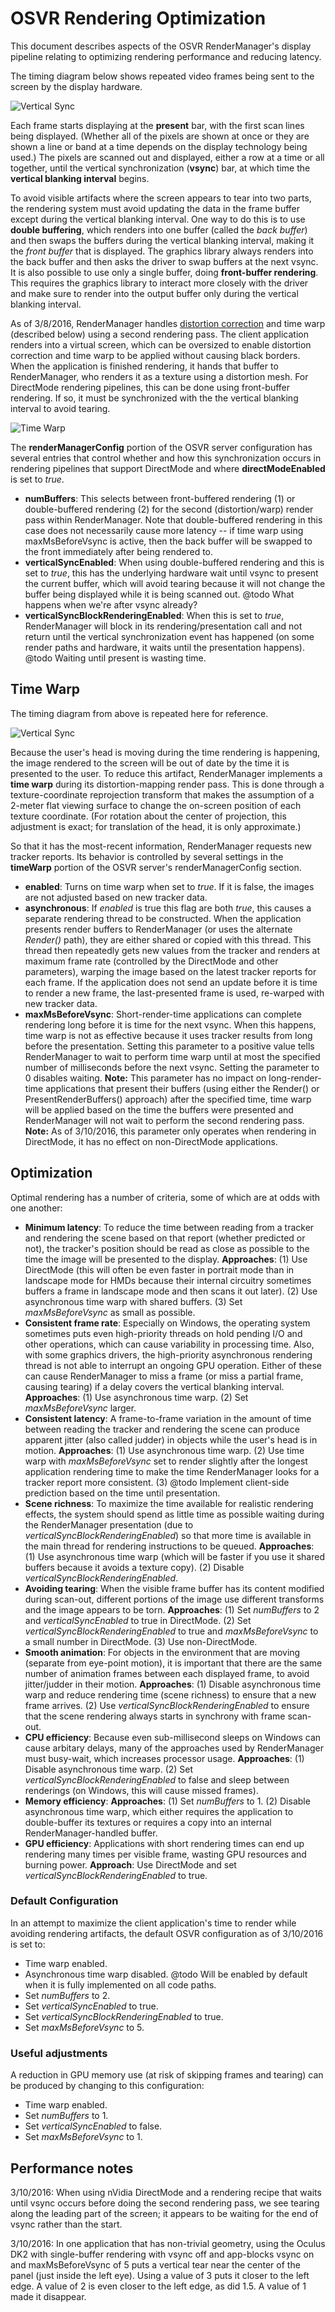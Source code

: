# OSVR Rendering Optimization

This document describes aspects of the OSVR RenderManager's display pipeline relating to optimizing rendering performance and reducing latency.

The timing diagram below shows repeated video frames being sent to the screen by the display hardware.

![Vertical Sync](./images/vsync_vs_trackers.png)

Each frame starts displaying at the **present** bar, with the first scan lines being displayed.  (Whether all of the pixels are shown at once or they are shown a line or band at a time depends on the display technology being used.)  The pixels are scanned out and displayed, either a row at a time or all together, until the vertical synchronization (**vsync**) bar, at which time the **vertical blanking interval** begins.

To avoid visible artifacts where the screen appears to tear into two parts, the rendering system must avoid updating the data in the frame buffer except during the vertical blanking interval.  One way to do this is to use **double buffering**, which renders into one buffer (called the *back buffer*) and then swaps the buffers during the vertical blanking interval, making it the *front buffer* that is displayed.  The graphics library always renders into the back buffer and then asks the driver to swap buffers at the next vsync.  It is also possible to use only a single buffer, doing **front-buffer rendering**.  This requires the graphics library to interact more closely with the driver and make sure to render into the output buffer only during the vertical blanking interval.

As of 3/8/2016, RenderManager handles [distortion correction](https://github.com/OSVR/OSVR-Docs/blob/master/Configuring/distortion.md) and time warp (described below) using a second rendering pass.  The client application renders into a virtual screen, which can be oversized to enable distortion correction and time warp to be applied without causing black borders.  When the application is finished rendering, it hands that buffer to RenderManager, who renders it as a texture using a distortion mesh.  For DirectMode rendering pipelines, this can be done using front-buffer rendering.  If so, it must be synchronized with the the vertical blanking interval to avoid tearing.

![Time Warp](./images/render_distort_tw.png)

The **renderManagerConfig** portion of the OSVR server configuration has several entries that control whether and how this synchronization occurs in rendering pipelines that support DirectMode and where **directModeEnabled** is set to *true*.

* **numBuffers**: This selects between front-buffered rendering (1) or double-buffered rendering (2) for the second (distortion/warp) render pass within RenderManager.  Note that double-buffered rendering in this case does not necessarily cause more latency -- if time warp using maxMsBeforeVsync is active, then the back buffer will be swapped to the front immediately after being rendered to.
* **verticalSyncEnabled**: When using double-buffered rendering and this is set to *true*, this has the underlying hardware wait until vsync to present the current buffer, which will avoid tearing because it will not change the buffer being displayed while it is being scanned out.  @todo What happens when we're after vsync already?
* **verticalSyncBlockRenderingEnabled**: When this is set to *true*, RenderManager will block in its rendering/presentation call and not return until the vertical synchronization event has happened (on some render paths and hardware, it waits until the presentation happens).  @todo Waiting until present is wasting time.

## Time Warp

The timing diagram from above is repeated here for reference.

![Vertical Sync](./images/vsync_vs_trackers.png)

Because the user's head is moving during the time rendering is happening, the image rendered to the screen will be out of date by the time it is presented to the user.  To reduce this artifact, RenderManager implements a **time warp** during its distortion-mapping render pass.  This is done through a texture-coordinate reprojection transform that makes the assumption of a 2-meter flat viewing surface to change the on-screen position of each texture coordinate.  (For rotation about the center of projection, this adjustment is exact; for translation of the head, it is only approximate.)

So that it has the most-recent information, RenderManager requests new tracker reports.  Its behavior is controlled by several settings in the **timeWarp** portion of the OSVR server's renderManagerConfig section.

* **enabled**: Turns on time warp when set to *true*.  If it is false, the images are not adjusted based on new tracker data.
* **asynchronous**: If *enabled* is true this flag are both *true*, this causes a separate rendering thread to be constructed.  When the application presents render buffers to RenderManager (or uses the alternate *Render()* path), they are either shared or copied with this thread.  This thread then repeatedly gets new values from the tracker and renders at maximum frame rate (controlled by the DirectMode and other parameters), warping the image based on the latest tracker reports for each frame.  If the application does not send an update before it is time to render a new frame, the last-presented frame is used, re-warped with new tracker data.
* **maxMsBeforeVsync**:  Short-render-time applications can complete rendering long before it is time for the next vsync.  When this happens, time warp is not as effective because it uses tracker results from long before the presentation.  Setting this parameter to a positive value tells RenderManager to wait to perform time warp until at most the specified number of milliseconds before the next vsync.  Setting the parameter to 0 disables waiting. **Note:** This parameter has no impact on long-render-time applications that present their buffers (using either the Render() or PresentRenderBuffers() approach) after the specified time, time warp will be applied based on the time the buffers were presented and RenderManager will not wait to perform the second rendering pass.  **Note:** As of 3/10/2016, this parameter only operates when rendering in DirectMode, it has no effect on non-DirectMode applications.

## Optimization

Optimal rendering has a number of criteria, some of which are at odds with one another:

* **Minimum latency**: To reduce the time between reading from a tracker and rendering the scene based on that report (whether predicted or not), the tracker's position should be read as close as possible to the time the image will be presented to the display.  **Approaches**:  (1) Use DirectMode (this will often be even faster in portrait mode than in landscape mode for HMDs because their internal circuitry sometimes buffers a frame in landscape mode and then scans it out later).  (2) Use asynchronous time warp with shared buffers.  (3) Set *maxMsBeforeVsync* as small as possible.
* **Consistent frame rate**: Especially on Windows, the operating system sometimes puts even high-priority threads on hold pending I/O and other operations, which can cause variability in processing time.  Also, with some graphics drivers, the high-priority asynchronous rendering thread is not able to interrupt an ongoing GPU operation.  Either of these can cause RenderManager to miss a frame (or miss a partial frame, causing tearing) if a delay covers the vertical blanking interval.  **Approaches**: (1) Use asynchronous time warp.  (2) Set *maxMsBeforeVsync* larger.
* **Consistent latency**: A frame-to-frame variation in the amount of time between reading the tracker and rendering the scene can produce apparent jitter (also called judder) in objects while the user's head is in motion.  **Approaches**:  (1) Use asynchronous time warp.  (2) Use time warp with *maxMsBeforeVsync* set to render slightly after the longest application rendering time to make the time RenderManager looks for a tracker report more consistent.  (3) @todo Implement client-side prediction based on the time until presentation.
* **Scene richness**: To maximize the time available for realistic rendering effects, the system should spend as little time as possible waiting during the RenderManager presentation (due to *verticalSyncBlockRenderingEnabled*) so that more time is available in the main thread for rendering instructions to be queued.  **Approaches**: (1) Use asynchronous time warp (which will be faster if you use it shared buffers because it avoids a texture copy).  (2) Disable *verticalSyncBlockRenderingEnabled*.
* **Avoiding tearing**:  When the visible frame buffer has its content modified during scan-out, different portions of the image use different transforms and the image appears to be torn.  **Approaches**: (1) Set *numBuffers* to 2 and *verticalSyncEnabled* to true in DirectMode.  (2) Set *verticalSyncBlockRenderingEnabled* to true and *maxMsBeforeVsync* to a small number in DirectMode. (3) Use non-DirectMode.
* **Smooth animation**: For objects in the environment that are moving (separate from eye-point motion), it is important that there are the same number of animation frames between each displayed frame, to avoid jitter/judder in their motion.  **Approaches**: (1) Disable asynchronous time warp and reduce rendering time (scene richness) to ensure that a new frame arrives.  (2) Use *verticalSyncBlockRenderingEnabled* to ensure that the scene rendering always starts in synchrony with frame scan-out.
* **CPU efficiency**: Because even sub-millisecond sleeps on Windows can cause arbitary delays, many of the approaches used by RenderManager must busy-wait, which increases processor usage.  **Approaches**: (1) Disable asynchronous time warp.  (2) Set *verticalSyncBlockRenderingEnabled* to false and sleep between renderings (on Windows, this will cause missed frames).
* **Memory efficiency**: **Approaches**: (1) Set *numBuffers* to 1.  (2) Disable asynchronous time warp, which either requires the application to double-buffer its textures or requires a copy into an internal RenderManager-handled buffer.
* **GPU efficiency**: Applications with short rendering times can end up rendering many times per visible frame, wasting GPU resources and burning power.  **Approach**: Use DirectMode and set *verticalSyncBlockRenderingEnabled* to true.

### Default Configuration

In an attempt to maximize the client application's time to render while avoiding rendering artifacts, the default OSVR configuration as of 3/10/2016 is set to:

* Time warp enabled.
* Asynchronous time warp disabled.  @todo Will be enabled by default when it is fully implemented on all code paths.
* Set *numBuffers* to 2.
* Set *verticalSyncEnabled* to true.
* Set *verticalSyncBlockRenderingEnabled* to true.
* Set *maxMsBeforeVsync* to 5.

### Useful adjustments

A reduction in GPU memory use (at risk of skipping frames and tearing) can be produced by changing to this configuration:

* Time warp enabled.
* Set *numBuffers* to 1.
* Set *verticalSyncEnabled* to false.
* Set *maxMsBeforeVsync* to 1.

## Performance notes

3/10/2016: When using nVidia DirectMode and a rendering recipe that waits until vsync occurs before doing the second rendering pass, we see tearing along the leading part of the screen; it appears to be waiting for the end of vsync rather than the start.

3/10/2016: In one application that has non-trivial geometry, using the Oculus DK2 with single-buffer rendering with vsync off and app-blocks vsync on and maxMsBeforeVsync of 5 puts a vertical tear near the center of the panel (just inside the left eye).  Using a value of 3 puts it closer to the left edge.  A value of 2 is even closer to the left edge, as did 1.5.  A value of 1 made it disappear.

